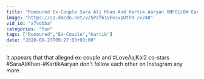```yaml
---
title: "Rumoured Ex-Couple Sara Ali Khan And Kartik Aaryan UNFOLLOW Each Other On Instagram SpotboyE"
image: "https://s2.dmcdn.net/v/SPaf61VFeJvpUth9-/x240"
vid_id: "x7vobba"
categories: "fun"
tags: ["Rumoured","Ex-Couple","Kartik"]
date: "2020-08-27T09:27:03+03:00"
---
```

It appears that that alleged ex-couple and #LoveAajKal2 co-stars #SaraAliKhan-#KartikAaryan don't follow each other on Instagram any more.  <br>
